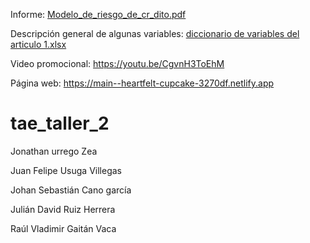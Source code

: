 Informe: [Modelo_de_riesgo_de_cr_dito.pdf](https://github.com/juanfeuv/tae_taller_2/files/9805886/Modelo_de_riesgo_de_cr_dito.pdf)

Descripción general de algunas variables: [diccionario de variables del articulo 1.xlsx](https://github.com/juanfeuv/tae_taller_2/files/9805961/diccionario.de.variables.del.articulo.1.xlsx)

Video promocional: https://youtu.be/CgvnH3ToEhM

Página web: https://main--heartfelt-cupcake-3270df.netlify.app

# tae_taller_2

Jonathan urrego Zea

Juan Felipe Usuga Villegas

Johan Sebastián Cano garcía

Julián David Ruiz Herrera

Raúl Vladimir Gaitán Vaca
